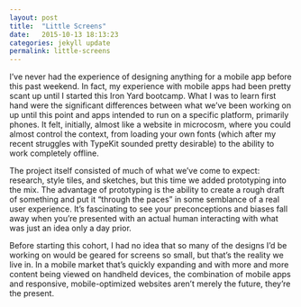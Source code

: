 ```yaml
---
layout: post
title:  "Little Screens"
date:   2015-10-13 18:13:23
categories: jekyll update
permalink: little-screens
---
```

I’ve never had the experience of designing anything for a mobile app before this past weekend. In fact, my experience with mobile apps had been pretty scant up until I started this Iron Yard bootcamp. What I was to learn first hand were the significant differences between what we’ve been working on up until this point and apps intended to run on a specific platform, primarily phones. It felt, initially, almost like a website in microcosm, where you could almost control the context, from loading your own fonts (which after my recent struggles with TypeKit sounded pretty desirable) to the ability to work completely offline.

The project itself consisted of much of what we’ve come to expect: research, style tiles, and sketches, but this time we added prototyping into the mix. The advantage of prototyping is the ability to create a rough draft of something and put it “through the paces” in some semblance of a real user experience. It’s fascinating to see your preconceptions and biases fall away when you’re presented with an actual human interacting with what was just an idea only a day prior. 

Before starting this cohort, I had no idea that so many of the designs I’d be working on would be geared for screens so small, but that’s the reality we live in. In a mobile market that’s quickly expanding and with more and more content being viewed on handheld devices, the combination of mobile apps and responsive, mobile-optimized websites aren’t merely the future, they’re the present. 